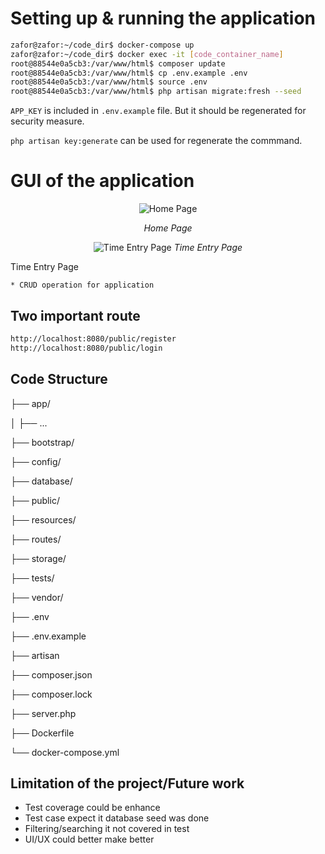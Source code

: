 # Setting up & running the application
```bash
zafor@zafor:~/code_dir$ docker-compose up
zafor@zafor:~/code_dir$ docker exec -it [code_container_name]
root@88544e0a5cb3:/var/www/html$ composer update
root@88544e0a5cb3:/var/www/html$ cp .env.example .env
root@88544e0a5cb3:/var/www/html$ source .env
root@88544e0a5cb3:/var/www/html$ php artisan migrate:fresh --seed
```

```APP_KEY``` is included in ```.env.example``` file. But it should be regenerated for security measure.

```php artisan key:generate``` can be used for regenerate the commmand.
# GUI of the application
<div style="text-align: center;">

![Home Page](HomePage.png)

*Home Page*

</div>

<div style="text-align: center;">

![Time Entry Page](TimeEntryPage.png)
*Time Entry Page*
</div>
    Time Entry Page
    
    * CRUD operation for application

## Two important route
```bash
http://localhost:8080/public/register
http://localhost:8080/public/login
```

## Code Structure

├── app/

│   ├── ...

├── bootstrap/

├── config/

├── database/

├── public/

├── resources/

├── routes/

├── storage/

├── tests/

├── vendor/

├── .env

├── .env.example

├── artisan

├── composer.json

├── composer.lock

├── server.php

├── Dockerfile

└── docker-compose.yml

## Limitation of the project/Future work
* Test coverage could be enhance
* Test case expect it database seed was done
* Filtering/searching it not covered in test
* UI/UX could better make better